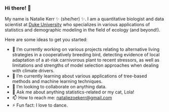 ### Hi there! 👋 

My name is Natalie Kerr ✨ (she/her) ✨. I am a quantitative biologist and data scientist at [Duke University](https://scholars.duke.edu/person/natalie.kerr) who specializes in various applications of statistics and demographic modeling in the field of ecology (and beyond!).

Here are some ideas to get you started:

- 🔭 I’m currently working on various projects relating to alternative living strategies in a cooperatively breeding bird, detecting evidence of local adaptation of a at-risk carnivorous plant to recent stressors, as well as limitations and strengths of model selection approaches when dealing with climate drivers.
- 🌱 I’m currently learning about various applications of tree-based methods and machine learning techniques.
- 👯 I’m looking to collaborate on anything data.
- 💬 Ask me about anything statistics-related or my cat, Lola!
- 📫 How to reach me: nataliezoekerr@gmail.com
- ⚡ Fun fact: I love to dance.

